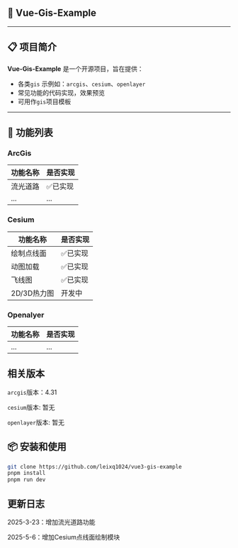 ## 🌟 Vue-Gis-Example

---

## 📋 项目简介

**Vue-Gis-Example** 是一个开源项目，旨在提供：

- 各类`gis` 示例如：`arcgis`、`cesium`、`openlayer`
- 常见功能的代码实现，效果预览
- 可用作`gis`项目模板

---

## 🔧 功能列表

### ArcGis

| 功能名称 | 是否实现 |
| -------- | -------- |
| 流光道路 | ✅已实现 |
| ...      | ...      |

### Cesium

| 功能名称    | 是否实现 |
| ----------- | -------- |
| 绘制点线面  | ✅已实现 |
| 动图加载    | ✅已实现 |
| 飞线图      | ✅已实现 |
| 2D/3D热力图 | 开发中   |

### Openalyer

| 功能名称 | 是否实现 |
| -------- | -------- |
| ...      | ...      |

## 相关版本

`arcgis`版本：4.31

`cesium`版本: 暂无

`openlayer`版本: 暂无

## 📦 安装和使用

```bash
git clone https://github.com/leixq1024/vue3-gis-example
pnpm install
pnpm run dev
```

## 更新日志

2025-3-23：增加流光道路功能

2025-5-6：增加Cesium点线面绘制模块
